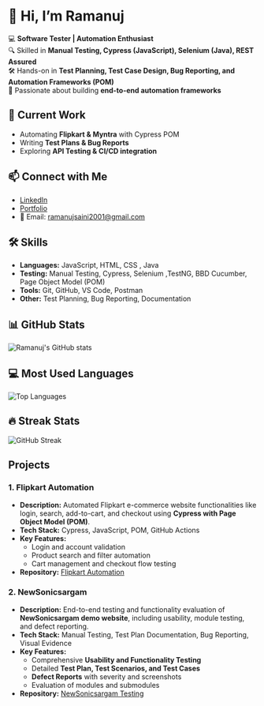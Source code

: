 # 👋 Hi, I’m Ramanuj  

💻 **Software Tester | Automation Enthusiast**  
🔍 Skilled in **Manual Testing, Cypress (JavaScript), Selenium (Java), REST Assured**  
🛠 Hands-on in **Test Planning, Test Case Design, Bug Reporting, and Automation Frameworks (POM)**  
🚀 Passionate about building **end-to-end automation frameworks**  

## 🌟 Current Work  
- Automating **Flipkart & Myntra** with Cypress POM  
- Writing **Test Plans & Bug Reports**  
- Exploring **API Testing & CI/CD integration**  

## 📫 Connect with Me  
- [LinkedIn](https://www.linkedin.com/in/ramanuj-saini-a45465201) 
- [Portfolio](https://ramanuj2001.github.io/Portfolio/)  
- 📧 Email: ramanujsaini2001@gmail.com

## 🛠️ Skills
- **Languages:** JavaScript, HTML, CSS , Java 
- **Testing:** Manual Testing, Cypress, Selenium ,TestNG, BBD Cucumber, Page Object Model (POM)  
- **Tools:** Git, GitHub, VS Code, Postman  
- **Other:** Test Planning, Bug Reporting, Documentation

## 📊 GitHub Stats
![Ramanuj's GitHub stats](https://github-readme-stats.vercel.app/api?username=Ramanuj2001&show_icons=true&theme=tokyonight)

## 💻 Most Used Languages
![Top Languages](https://github-readme-stats.vercel.app/api/top-langs/?username=Ramanuj2001&layout=compact&theme=tokyonight)

## 🔥 Streak Stats
![GitHub Streak](https://github-readme-streak-stats.herokuapp.com/?user=Ramanuj2001&theme=tokyonight)


## Projects

### 1. Flipkart Automation
- **Description:** Automated Flipkart e-commerce website functionalities like login, search, add-to-cart, and checkout using **Cypress with Page Object Model (POM)**.  
- **Tech Stack:** Cypress, JavaScript, POM, GitHub Actions  
- **Key Features:**
  - Login and account validation
  - Product search and filter automation
  - Cart management and checkout flow testing  
- **Repository:** [Flipkart Automation](https://github.com/Ramanuj2001/Flipkart-testing)  



### 2. NewSonicsargam
- **Description:** End-to-end testing and functionality evaluation of **NewSonicsargam demo website**, including usability, module testing, and defect reporting.  
- **Tech Stack:** Manual Testing, Test Plan Documentation, Bug Reporting, Visual Evidence  
- **Key Features:**
  - Comprehensive **Usability and Functionality Testing**
  - Detailed **Test Plan, Test Scenarios, and Test Cases**
  - **Defect Reports** with severity and screenshots
  - Evaluation of modules and submodules  
- **Repository:** [NewSonicsargam Testing](https://github.com/Ramanuj2001/NewsonicSargam)  

